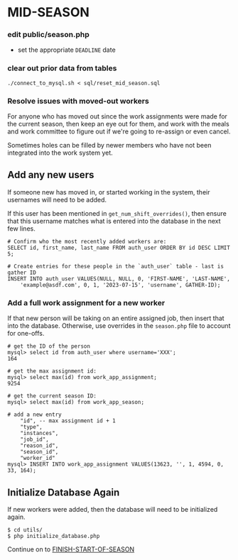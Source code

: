 # MID-SEASON

### edit public/season.php
* set the appropriate `DEADLINE` date

### clear out prior data from tables
`./connect_to_mysql.sh < sql/reset_mid_season.sql`

### Resolve issues with moved-out workers

For anyone who has moved out since the work assignments were made for the
current season, then keep an eye out for them, and work with the meals and work
committee to figure out if we're going to re-assign or even cancel.

Sometimes holes can be filled by newer members who have not been integrated
into the work system yet.

## Add any new users

If someone new has moved in, or started working in the system, their usernames
will need to be added.

If this user has been mentioned in `get_num_shift_overrides()`, then ensure
that this username matches what is entered into the database in the next few
lines.

```
# Confirm who the most recently added workers are:
SELECT id, first_name, last_name FROM auth_user ORDER BY id DESC LIMIT 5;

# Create entries for these people in the `auth_user` table - last is gather ID
INSERT INTO auth_user VALUES(NULL, NULL, 0, 'FIRST-NAME', 'LAST-NAME',
	'example@asdf.com', 0, 1, '2023-07-15', 'username', GATHER-ID);
```

### Add a full work assignment for a new worker

If that new person will be taking on an entire assigned job, then insert that
into the database. Otherwise, use overrides in the `season.php` file to account
for one-offs.
```
# get the ID of the person
mysql> select id from auth_user where username='XXX';
164

# get the max assignment id:
mysql> select max(id) from work_app_assignment;
9254

# get the current season ID:
mysql> select max(id) from work_app_season;

# add a new entry
	"id", -- max assignment id + 1
	"type", 
	"instances",
	"job_id",
	"reason_id",
	"season_id",
	"worker_id"
mysql> INSERT INTO work_app_assignment VALUES(13623, '', 1, 4594, 0, 33, 164);
```

## Initialize Database Again

If new workers were added, then the database will need to be initialized again.

```
$ cd utils/
$ php initialize_database.php
```

Continue on to [FINISH-START-OF-SEASON](./DIRECTIONS_START_COMPLETE.md)

